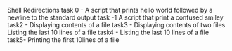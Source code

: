 Shell Redirections
task 0 - A script that prints hello world followed by a newline to the standard output
task -1 A script that print a confused smiley
task2 - Displaying contents of a file
task3 - Displaying contents of two files
Listing the last 10 lines of a file
task4 - Listing the last 10 lines of a file
task5- Printing the first 10lines of a file
